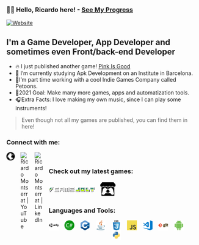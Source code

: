 ### 👋😊 Hello, Ricardo here! - [See My Progress][website] 

[![Website](https://avatars0.githubusercontent.com/u/67873850?s=460&u=6e25a22533bdc0eb246dd75319747515e7b01b88&v=4)](https://ricardodeveloper.netlify.app)

## I'm a Game Developer, App Developer and sometimes even Front/back-end Developer

- 🔥 I just published another game! [Pink Is Good](https://rontero.itch.io/pinkisgood)
- 🔰 I’m currently studying Apk Development on an Institute in Barcelona.
- 🚀I’m part time working with a cool Indie Games Company called Petoons.
- 🥅2021 Goal: Make many more games, apps and automatization tools.
- 🎧Extra Facts: I love making my own music, since I can play some instruments!

> Even though not all my games are published, you can find them in here!

### Connect with me:

[<img align="left" style="margin-right: 15px" alt="ricardodeveloper.netlify.app" width="22px" src="https://raw.githubusercontent.com/iconic/open-iconic/master/svg/globe.svg" />][website]
[<img align="left" style="margin-right: 15px" alt="Ricardo Montserrat | YouTube" width="22px" src="https://cdn.jsdelivr.net/npm/simple-icons@v3/icons/youtube.svg" />][youtube]
[<img align="left" style="margin-right: 15px" alt="Ricardo Montserrat | LinkedIn" width="22px" src="https://cdn.jsdelivr.net/npm/simple-icons@v3/icons/linkedin.svg" />][linkedin]

<br />

### Check out my latest games:

<a href="https://gamejolt.com/@RicardoMontserrat/library"><img align="left" style="margin-right: 15px; margin-top: 15px" alt="Unity" width="120px" src="gamejolt.svg" /></a>
<a href="https://rontero.itch.io/"><img style="margin-right: 15px" alt="Unity" width="40px" src="itch.io.png" /></a>

### Languages and Tools:

<img align="left" style="margin-right: 15px" alt="Unity" width="26px" src="https://raw.githubusercontent.com/github/explore/80688e429a7d4ef2fca1e82350fe8e3517d3494d/topics/unity/unity.png" />
<img align="left" style="margin-right: 15px" alt="C#" width="26px" src="https://raw.githubusercontent.com/github/explore/80688e429a7d4ef2fca1e82350fe8e3517d3494d/topics/csharp/csharp.png" />
<img align="left" style="margin-right: 15px" alt="C++" width="26px" src="https://raw.githubusercontent.com/github/explore/80688e429a7d4ef2fca1e82350fe8e3517d3494d/topics/cpp/cpp.png" />
<img align="left" style="margin-right: 15px" alt="Java" width="26px" src="https://raw.githubusercontent.com/github/explore/80688e429a7d4ef2fca1e82350fe8e3517d3494d/topics/java/java.png" />
<img align="left" style="margin-right: 15px" alt="CSS3" width="26px" src="https://raw.githubusercontent.com/github/explore/80688e429a7d4ef2fca1e82350fe8e3517d3494d/topics/css/css.png" />
<img align="left" style="margin-right: 15px" alt="JavaScript" width="26px" src="https://raw.githubusercontent.com/github/explore/80688e429a7d4ef2fca1e82350fe8e3517d3494d/topics/javascript/javascript.png" />
<img align="left" style="margin-right: 15px" alt="Visual Studio Code" width="26px" src="https://raw.githubusercontent.com/github/explore/80688e429a7d4ef2fca1e82350fe8e3517d3494d/topics/visual-studio-code/visual-studio-code.png" />
<img align="left" style="margin-right: 15px" alt="Git" width="26px" src="https://raw.githubusercontent.com/github/explore/80688e429a7d4ef2fca1e82350fe8e3517d3494d/topics/git/git.png" />
<img align="left" style="margin-right: 15px" alt="Android" width="26px" src="https://raw.githubusercontent.com/github/explore/80688e429a7d4ef2fca1e82350fe8e3517d3494d/topics/android/android.png" />
<img align="left" style="margin-right: 15px" alt="Python" width="26px" src="https://raw.githubusercontent.com/github/explore/80688e429a7d4ef2fca1e82350fe8e3517d3494d/topics/python/python.png" />

[website]: https://ricardodeveloper.netlify.app
[youtube]: https://www.youtube.com/user/Rontroxxx3245/
[linkedin]: https://www.linkedin.com/in/ricardo-montserrat-solorzano/
